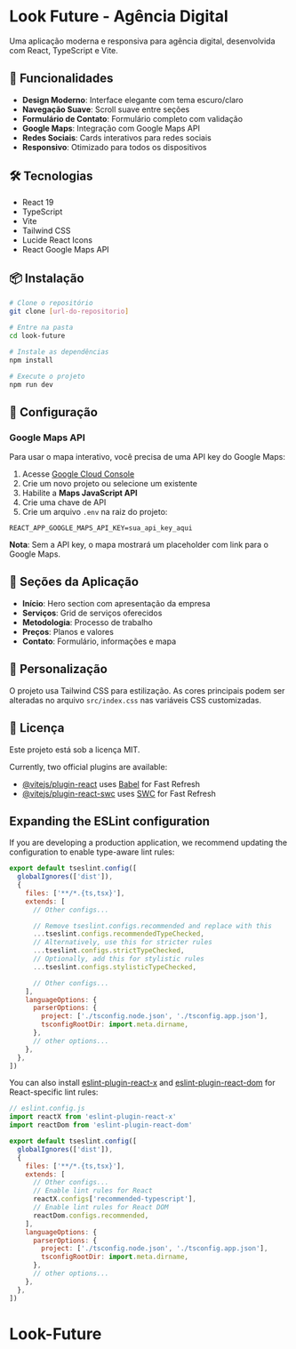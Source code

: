 # Look Future - Agência Digital

Uma aplicação moderna e responsiva para agência digital, desenvolvida com React, TypeScript e Vite.

## 🚀 Funcionalidades

- **Design Moderno**: Interface elegante com tema escuro/claro
- **Navegação Suave**: Scroll suave entre seções
- **Formulário de Contato**: Formulário completo com validação
- **Google Maps**: Integração com Google Maps API
- **Redes Sociais**: Cards interativos para redes sociais
- **Responsivo**: Otimizado para todos os dispositivos

## 🛠️ Tecnologias

- React 19
- TypeScript
- Vite
- Tailwind CSS
- Lucide React Icons
- React Google Maps API

## 📦 Instalação

```bash
# Clone o repositório
git clone [url-do-repositorio]

# Entre na pasta
cd look-future

# Instale as dependências
npm install

# Execute o projeto
npm run dev
```

## 🔧 Configuração

### Google Maps API

Para usar o mapa interativo, você precisa de uma API key do Google Maps:

1. Acesse [Google Cloud Console](https://console.cloud.google.com/)
2. Crie um novo projeto ou selecione um existente
3. Habilite a **Maps JavaScript API**
4. Crie uma chave de API
5. Crie um arquivo `.env` na raiz do projeto:

```env
REACT_APP_GOOGLE_MAPS_API_KEY=sua_api_key_aqui
```

**Nota**: Sem a API key, o mapa mostrará um placeholder com link para o Google Maps.

## 📱 Seções da Aplicação

- **Início**: Hero section com apresentação da empresa
- **Serviços**: Grid de serviços oferecidos
- **Metodologia**: Processo de trabalho
- **Preços**: Planos e valores
- **Contato**: Formulário, informações e mapa

## 🎨 Personalização

O projeto usa Tailwind CSS para estilização. As cores principais podem ser alteradas no arquivo `src/index.css` nas variáveis CSS customizadas.

## 📄 Licença

Este projeto está sob a licença MIT.

Currently, two official plugins are available:

- [@vitejs/plugin-react](https://github.com/vitejs/vite-plugin-react/blob/main/packages/plugin-react) uses [Babel](https://babeljs.io/) for Fast Refresh
- [@vitejs/plugin-react-swc](https://github.com/vitejs/vite-plugin-react/blob/main/packages/plugin-react-swc) uses [SWC](https://swc.rs/) for Fast Refresh

## Expanding the ESLint configuration

If you are developing a production application, we recommend updating the configuration to enable type-aware lint rules:

```js
export default tseslint.config([
  globalIgnores(['dist']),
  {
    files: ['**/*.{ts,tsx}'],
    extends: [
      // Other configs...

      // Remove tseslint.configs.recommended and replace with this
      ...tseslint.configs.recommendedTypeChecked,
      // Alternatively, use this for stricter rules
      ...tseslint.configs.strictTypeChecked,
      // Optionally, add this for stylistic rules
      ...tseslint.configs.stylisticTypeChecked,

      // Other configs...
    ],
    languageOptions: {
      parserOptions: {
        project: ['./tsconfig.node.json', './tsconfig.app.json'],
        tsconfigRootDir: import.meta.dirname,
      },
      // other options...
    },
  },
])
```

You can also install [eslint-plugin-react-x](https://github.com/Rel1cx/eslint-react/tree/main/packages/plugins/eslint-plugin-react-x) and [eslint-plugin-react-dom](https://github.com/Rel1cx/eslint-react/tree/main/packages/plugins/eslint-plugin-react-dom) for React-specific lint rules:

```js
// eslint.config.js
import reactX from 'eslint-plugin-react-x'
import reactDom from 'eslint-plugin-react-dom'

export default tseslint.config([
  globalIgnores(['dist']),
  {
    files: ['**/*.{ts,tsx}'],
    extends: [
      // Other configs...
      // Enable lint rules for React
      reactX.configs['recommended-typescript'],
      // Enable lint rules for React DOM
      reactDom.configs.recommended,
    ],
    languageOptions: {
      parserOptions: {
        project: ['./tsconfig.node.json', './tsconfig.app.json'],
        tsconfigRootDir: import.meta.dirname,
      },
      // other options...
    },
  },
])
```
# Look-Future
